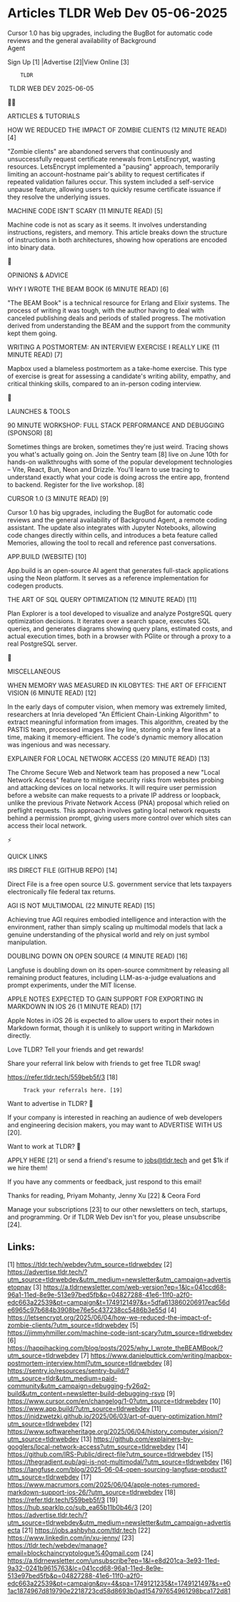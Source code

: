 # Articles TLDR Web Dev 05-06-2025

Cursor 1.0 has big upgrades, including the BugBot for automatic code
reviews and the general availability of Background
Agent ‌ ‌ ‌ ‌ ‌ ‌ ‌ ‌ ‌ ‌ ‌ ‌ ‌ ‌ ‌ ‌ ‌ ‌ ‌ ‌ ‌ ‌ ‌ ‌ ‌ ‌  ‌ ‌ ‌ ‌ ‌ ‌ ‌ ‌ ‌ ‌ ‌ ‌ ‌ ‌ ‌ ‌ ‌ ‌ ‌ ‌ ‌ ‌ ‌ ‌ ‌ ‌ 


 Sign Up [1] |Advertise [2]|View Online [3] 

		TLDR 

 TLDR WEB DEV 2025-06-05

🧑‍💻 

ARTICLES & TUTORIALS

 HOW WE REDUCED THE IMPACT OF ZOMBIE CLIENTS (12 MINUTE READ) [4] 

 "Zombie clients" are abandoned servers that continuously and
unsuccessfully request certificate renewals from LetsEncrypt, wasting
resources. LetsEncrypt implemented a "pausing" approach, temporarily
limiting an account-hostname pair's ability to request certificates if
repeated validation failures occur. This system included a
self-service unpause feature, allowing users to quickly resume
certificate issuance if they resolve the underlying issues. 

 MACHINE CODE ISN'T SCARY (11 MINUTE READ) [5] 

 Machine code is not as scary as it seems. It involves understanding
instructions, registers, and memory. This article breaks down the
structure of instructions in both architectures, showing how
operations are encoded into binary data. 

🧠 

OPINIONS & ADVICE

 WHY I WROTE THE BEAM BOOK (6 MINUTE READ) [6] 

 "The BEAM Book" is a technical resource for Erlang and Elixir
systems. The process of writing it was tough, with the author having
to deal with canceled publishing deals and periods of stalled
progress. The motivation derived from understanding the BEAM and the
support from the community kept them going. 

 WRITING A POSTMORTEM: AN INTERVIEW EXERCISE I REALLY LIKE (11 MINUTE
READ) [7] 

 Mapbox used a blameless postmortem as a take-home exercise. This type
of exercise is great for assessing a candidate's writing ability,
empathy, and critical thinking skills, compared to an in-person coding
interview. 

🚀 

LAUNCHES & TOOLS

 90 MINUTE WORKSHOP: FULL STACK PERFORMANCE AND DEBUGGING (SPONSOR)
[8] 

 Sometimes things are broken, sometimes they're just weird. Tracing
shows you what's actually going on. Join the Sentry team [8] live on
June 10th for hands-on walkthroughs with some of the popular
development technologies – Vite, React, Bun, Neon and Drizzle.
You'll learn to use tracing to understand exactly what your code is
doing across the entire app, frontend to backend. Register for the
live workshop. [8] 

 CURSOR 1.0 (3 MINUTE READ) [9] 

 Cursor 1.0 has big upgrades, including the BugBot for automatic code
reviews and the general availability of Background Agent, a remote
coding assistant. The update also integrates with Jupyter Notebooks,
allowing code changes directly within cells, and introduces a beta
feature called Memories, allowing the tool to recall and reference
past conversations. 

 APP.BUILD (WEBSITE) [10] 

 App.build is an open-source AI agent that generates full-stack
applications using the Neon platform. It serves as a reference
implementation for codegen products. 

 THE ART OF SQL QUERY OPTIMIZATION (12 MINUTE READ) [11] 

 Plan Explorer is a tool developed to visualize and analyze PostgreSQL
query optimization decisions. It iterates over a search space,
executes SQL queries, and generates diagrams showing query plans,
estimated costs, and actual execution times, both in a browser with
PGlite or through a proxy to a real PostgreSQL server. 

🎁 

MISCELLANEOUS

 WHEN MEMORY WAS MEASURED IN KILOBYTES: THE ART OF EFFICIENT VISION (6
MINUTE READ) [12] 

 In the early days of computer vision, when memory was extremely
limited, researchers at Inria developed "An Efficient Chain-Linking
Algorithm" to extract meaningful information from images. This
algorithm, created by the PASTIS team, processed images line by line,
storing only a few lines at a time, making it memory-efficient. The
code's dynamic memory allocation was ingenious and was necessary. 

 EXPLAINER FOR LOCAL NETWORK ACCESS (20 MINUTE READ) [13] 

 The Chrome Secure Web and Network team has proposed a new "Local
Network Access" feature to mitigate security risks from websites
probing and attacking devices on local networks. It will require user
permission before a website can make requests to a private IP address
or loopback, unlike the previous Private Network Access (PNA) proposal
which relied on preflight requests. This approach involves gating
local network requests behind a permission prompt, giving users more
control over which sites can access their local network. 

⚡ 

QUICK LINKS

 IRS DIRECT FILE (GITHUB REPO) [14] 

 Direct File is a free open source U.S. government service that lets
taxpayers electronically file federal tax returns. 

 AGI IS NOT MULTIMODAL (22 MINUTE READ) [15] 

 Achieving true AGI requires embodied intelligence and interaction
with the environment, rather than simply scaling up multimodal models
that lack a genuine understanding of the physical world and rely on
just symbol manipulation. 

 DOUBLING DOWN ON OPEN SOURCE (4 MINUTE READ) [16] 

 Langfuse is doubling down on its open-source commitment by releasing
all remaining product features, including LLM-as-a-judge evaluations
and prompt experiments, under the MIT license. 

 APPLE NOTES EXPECTED TO GAIN SUPPORT FOR EXPORTING IN MARKDOWN IN IOS
26 (1 MINUTE READ) [17] 

 Apple Notes in iOS 26 is expected to allow users to export their
notes in Markdown format, though it is unlikely to support writing in
Markdown directly. 

Love TLDR? Tell your friends and get rewards!

 Share your referral link below with friends to get free TLDR swag! 

 https://refer.tldr.tech/559beb5f/3 [18] 

		 Track your referrals here. [19] 

Want to advertise in TLDR? 📰

 If your company is interested in reaching an audience of web
developers and engineering decision makers, you may want to ADVERTISE
WITH US [20]. 

Want to work at TLDR? 💼

 APPLY HERE [21] or send a friend's resume to jobs@tldr.tech and get
$1k if we hire them! 

 If you have any comments or feedback, just respond to this email! 

Thanks for reading, 
Priyam Mohanty, Jenny Xu [22] & Ceora Ford 

 Manage your subscriptions [23] to our other newsletters on tech,
startups, and programming. Or if TLDR Web Dev isn't for you, please
unsubscribe [24]. 

 

Links:
------
[1] https://tldr.tech/webdev?utm_source=tldrwebdev
[2] https://advertise.tldr.tech/?utm_source=tldrwebdev&utm_medium=newsletter&utm_campaign=advertisetopnav
[3] https://a.tldrnewsletter.com/web-version?ep=1&lc=041ccd68-96a1-11ed-8e9e-513e97bed5fb&p=04827288-41e6-11f0-a2f0-edc663a22539&pt=campaign&t=1749121497&s=5dfa613860206917eac56de6965c97b684b3908be76e5c437238cc5486b3e55d
[4] https://letsencrypt.org/2025/06/04/how-we-reduced-the-impact-of-zombie-clients/?utm_source=tldrwebdev
[5] https://jimmyhmiller.com/machine-code-isnt-scary?utm_source=tldrwebdev
[6] https://happihacking.com/blog/posts/2025/why_I_wrote_theBEAMBook/?utm_source=tldrwebdev
[7] https://www.danielputtick.com/writing/mapbox-postmortem-interview.html?utm_source=tldrwebdev
[8] https://sentry.io/resources/sentry-build/?utm_source=tldr&utm_medium=paid-community&utm_campaign=debugging-fy26q2-build&utm_content=newsletter-build-debugging-rsvp
[9] https://www.cursor.com/en/changelog/1-0?utm_source=tldrwebdev
[10] https://www.app.build/?utm_source=tldrwebdev
[11] https://jnidzwetzki.github.io/2025/06/03/art-of-query-optimization.html?utm_source=tldrwebdev
[12] https://www.softwareheritage.org/2025/06/04/history_computer_vision/?utm_source=tldrwebdev
[13] https://github.com/explainers-by-googlers/local-network-access?utm_source=tldrwebdev
[14] https://github.com/IRS-Public/direct-file?utm_source=tldrwebdev
[15] https://thegradient.pub/agi-is-not-multimodal/?utm_source=tldrwebdev
[16] https://langfuse.com/blog/2025-06-04-open-sourcing-langfuse-product?utm_source=tldrwebdev
[17] https://www.macrumors.com/2025/06/04/apple-notes-rumored-markdown-support-ios-26/?utm_source=tldrwebdev
[18] https://refer.tldr.tech/559beb5f/3
[19] https://hub.sparklp.co/sub_ea65b11b0b46/3
[20] https://advertise.tldr.tech/?utm_source=tldrwebdev&utm_medium=newsletter&utm_campaign=advertisecta
[21] https://jobs.ashbyhq.com/tldr.tech
[22] https://www.linkedin.com/in/xu-jenny/
[23] https://tldr.tech/webdev/manage?email=blockchaincryptologue%40gmail.com
[24] https://a.tldrnewsletter.com/unsubscribe?ep=1&l=e8d201ca-3e93-11ed-9a32-0241b9615763&lc=041ccd68-96a1-11ed-8e9e-513e97bed5fb&p=04827288-41e6-11f0-a2f0-edc663a22539&pt=campaign&pv=4&spa=1749121235&t=1749121497&s=e01ac1874967d819790e2218723cd58d8693b0ad154797654961298bca172d81
